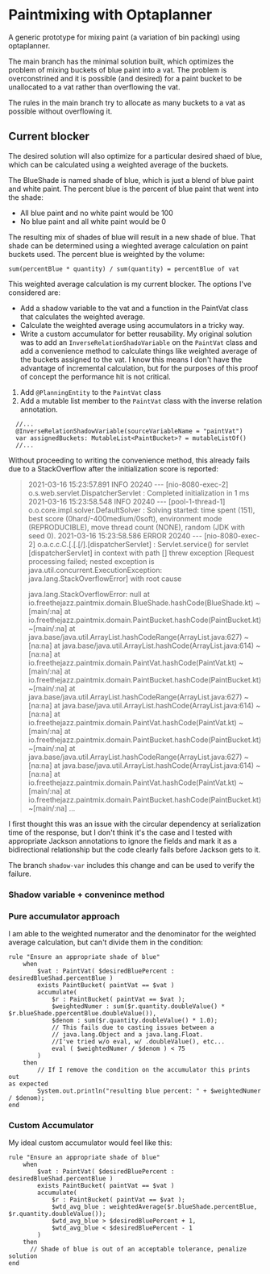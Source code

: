 # Paintmixing with Optaplanner

A generic prototype for mixing paint (a variation of bin packing) using
optaplanner.

The main branch has the minimal solution built, which optimizes the
problem of mixing buckets of blue paint into a vat. The problem is
overconstrined and it is possible (and desired) for a paint bucket to be
unallocated to a vat rather than overflowing the vat.

The rules in the main branch try to allocate as many buckets to a vat as
possible without overflowing it.

## Current blocker

The desired solution will also optimize for a particular desired shaed
of blue, which can be calculated using a weighted average of the
buckets.

The BlueShade is named shade of blue, which is just a blend of blue
paint and white paint. The percent blue is the percent of blue paint
that went into the shade:

 - All blue paint and no white paint would be 100
 - No blue paint and all white paint would be 0

The resulting mix of shades of blue will result in a new shade of blue.
That shade can be determined using a wieghted average calculation on
paint buckets used. The percent blue is weighted by the volume:

```
sum(percentBlue * quantity) / sum(quantity) = percentBlue of vat
```

This weighted average calculation is my current blocker. The options
I've considered are:

 - Add a shadow variable to the vat and a function in the PaintVat class
   that calculates the weighted average.
 - Calculate the weighted average using accumulators in a tricky way.
 - Write a custom accumulator for better reusability.
My original solution was to add an `InverseRelationShadoVariable` on
the `PaintVat` class and add a convenience method to calculate things
like weighted average of the buckets assigned to the vat. I know this
means I don't have the advantage of incremental calculation, but for the
purposes of this proof of concept the performance hit is not critical.

1. Add `@PlanningEntity` to the `PaintVat` class
1. Add a mutable list member to the `PaintVat` class with the inverse relation annotation.
```
  //...
  @InverseRelationShadowVariable(sourceVariableName = "paintVat")
  var assignedBuckets: MutableList<PaintBucket>? = mutableListOf()
  //...
```

Without proceeding to writing the convenience method, this already fails
due to a StackOverflow after the initialization score is reported:

> 2021-03-16 15:23:57.891  INFO 20240 --- [nio-8080-exec-2] o.s.web.servlet.DispatcherServlet        : Completed initialization in 1 ms
> 2021-03-16 15:23:58.548  INFO 20240 --- [pool-1-thread-1] o.o.core.impl.solver.DefaultSolver       : Solving started: time spent (151), best score (0hard/-400medium/0soft), environment mode (REPRODUCIBLE), move thread count (NONE), random (JDK with seed 0).
> 2021-03-16 15:23:58.586 ERROR 20240 --- [nio-8080-exec-2] o.a.c.c.C.[.[.[/].[dispatcherServlet]    : Servlet.service() for servlet [dispatcherServlet] in context with path [] threw exception [Request processing failed; nested exception is java.util.concurrent.ExecutionException: java.lang.StackOverflowError] with root cause
> 
> java.lang.StackOverflowError: null
> 	at io.freethejazz.paintmix.domain.BlueShade.hashCode(BlueShade.kt) ~[main/:na]
> 	at io.freethejazz.paintmix.domain.PaintBucket.hashCode(PaintBucket.kt) ~[main/:na]
> 	at java.base/java.util.ArrayList.hashCodeRange(ArrayList.java:627) ~[na:na]
> 	at java.base/java.util.ArrayList.hashCode(ArrayList.java:614) ~[na:na]
> 	at io.freethejazz.paintmix.domain.PaintVat.hashCode(PaintVat.kt) ~[main/:na]
> 	at io.freethejazz.paintmix.domain.PaintBucket.hashCode(PaintBucket.kt) ~[main/:na]
> 	at java.base/java.util.ArrayList.hashCodeRange(ArrayList.java:627) ~[na:na]
> 	at java.base/java.util.ArrayList.hashCode(ArrayList.java:614) ~[na:na]
> 	at io.freethejazz.paintmix.domain.PaintVat.hashCode(PaintVat.kt) ~[main/:na]
> 	at io.freethejazz.paintmix.domain.PaintBucket.hashCode(PaintBucket.kt) ~[main/:na]
> 	at java.base/java.util.ArrayList.hashCodeRange(ArrayList.java:627) ~[na:na]
> 	at java.base/java.util.ArrayList.hashCode(ArrayList.java:614) ~[na:na]
> 	at io.freethejazz.paintmix.domain.PaintVat.hashCode(PaintVat.kt) ~[main/:na]
> 	at io.freethejazz.paintmix.domain.PaintBucket.hashCode(PaintBucket.kt) ~[main/:na]
> ...

I first thought this was an issue with the circular dependency at
serialization time of the response, but I don't think it's the case and
I tested with appropriate Jackson annotations to ignore the fields and
mark it as a bidirectional relationship but the code clearly fails
before Jackson gets to it.

The branch `shadow-var` includes this change and can be used to verify
the failure.

### Shadow variable + convenince method


### Pure accumulator approach
I am able to the weighted numerator and the denominator for the weighted
average calculation, but can't divide them in the condition:

```
rule "Ensure an appropriate shade of blue"
    when
        $vat : PaintVat( $desiredBluePercent :
desiredBlueShad.percentBlue )
        exists PaintBucket( paintVat == $vat )
        accumulate(
            $r : PaintBucket( paintVat == $vat );
            $weightedNumer : sum($r.quantity.doubleValue() * $r.blueShade.ppercentBlue.doubleValue()),
            $denom : sum($r.quantity.doubleValue() * 1.0);
            // This fails due to casting issues between a
            // java.lang.Object and a java.lang.Float.
            //I've tried w/o eval, w/ .doubleValue(), etc...
            eval ( $weightedNumer / $denom ) < 75
        )
    then
        // If I remove the condition on the accumulator this prints out
as expected
        System.out.println("resulting blue percent: " + $weightedNumer / $denom);
end
```

### Custom Accumulator
My ideal custom accumulator would feel like this:

```
rule "Ensure an appropriate shade of blue"
    when
        $vat : PaintVat( $desiredBluePercent :
desiredBlueShad.percentBlue )
        exists PaintBucket( paintVat == $vat )
        accumulate(
            $r : PaintBucket( paintVat == $vat );
            $wtd_avg_blue : weightedAverage($r.blueShade.percentBlue, $r.quantity.doubleValue());
            $wtd_avg_blue > $desiredBluePercent + 1,
            $wtd_avg_blue < $desiredBluePercent - 1
        )
    then
      // Shade of blue is out of an acceptable tolerance, penalize solution
end
```
